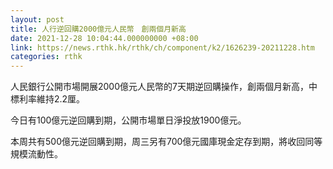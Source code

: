 ```yaml
---
layout: post
title: 人行逆回購2000億元人民幣　創兩個月新高
date: 2021-12-28 10:04:44.000000000 +08:00
link: https://news.rthk.hk/rthk/ch/component/k2/1626239-20211228.htm
categories: rthk
---
```


人民銀行公開市場開展2000億元人民幣的7天期逆回購操作，創兩個月新高，中標利率維持2.2厘。

今日有100億元逆回購到期，公開市場單日淨投放1900億元。

本周共有500億元逆回購到期，周三另有700億元國庫現金定存到期，將收回同等規模流動性。
